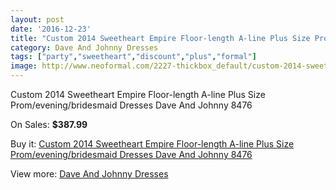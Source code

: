 ```yaml
---
layout: post
date: '2016-12-23'
title: "Custom 2014 Sweetheart Empire Floor-length A-line Plus Size Prom/evening/bridesmaid Dresses Dave And Johnny 8476"
category: Dave And Johnny Dresses
tags: ["party","sweetheart","discount","plus","formal"]
image: http://www.neoformal.com/2227-thickbox_default/custom-2014-sweetheart-empire-floor-length-a-line-plus-size-prom-evening-bridesmaid-dresses-dave-and-johnny-8476.jpg
---
```

Custom 2014 Sweetheart Empire Floor-length A-line Plus Size Prom/evening/bridesmaid Dresses Dave And Johnny 8476

On Sales: **$387.99**
<a href="https://www.neoformal.com/en/dave-and-johnny-dresses/827-custom-2014-sweetheart-empire-floor-length-a-line-plus-size-prom-evening-bridesmaid-dresses-dave-and-johnny-8476.html"><amp-img layout="responsive" width="600" height="600" src="//www.neoformal.com/2227-thickbox_default/custom-2014-sweetheart-empire-floor-length-a-line-plus-size-prom-evening-bridesmaid-dresses-dave-and-johnny-8476.jpg" alt="Custom 2014 Sweetheart Empire Floor-length A-line Plus Size Prom/evening/bridesmaid Dresses Dave And Johnny 8476 0" /></a>
<a href="https://www.neoformal.com/en/dave-and-johnny-dresses/827-custom-2014-sweetheart-empire-floor-length-a-line-plus-size-prom-evening-bridesmaid-dresses-dave-and-johnny-8476.html"><amp-img layout="responsive" width="600" height="600" src="//www.neoformal.com/2228-thickbox_default/custom-2014-sweetheart-empire-floor-length-a-line-plus-size-prom-evening-bridesmaid-dresses-dave-and-johnny-8476.jpg" alt="Custom 2014 Sweetheart Empire Floor-length A-line Plus Size Prom/evening/bridesmaid Dresses Dave And Johnny 8476 1" /></a>

Buy it: [Custom 2014 Sweetheart Empire Floor-length A-line Plus Size Prom/evening/bridesmaid Dresses Dave And Johnny 8476](https://www.neoformal.com/en/dave-and-johnny-dresses/827-custom-2014-sweetheart-empire-floor-length-a-line-plus-size-prom-evening-bridesmaid-dresses-dave-and-johnny-8476.html "Custom 2014 Sweetheart Empire Floor-length A-line Plus Size Prom/evening/bridesmaid Dresses Dave And Johnny 8476")

View more: [Dave And Johnny Dresses](https://www.neoformal.com/en/9-dave-and-johnny-dresses "Dave And Johnny Dresses")